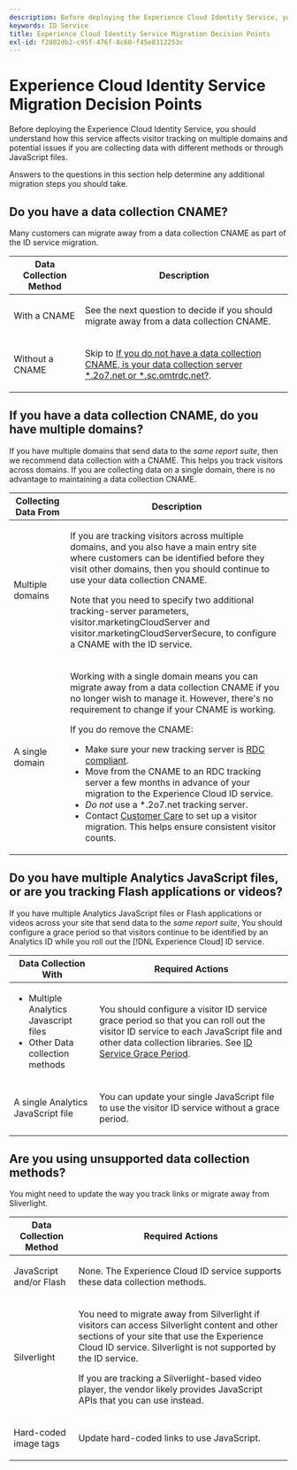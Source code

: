 ```yaml
---
description: Before deploying the Experience Cloud Identity Service, you should understand how this service affects visitor tracking on multiple domains and potential issues if you are collecting data with different methods or through JavaScript files.
keywords: ID Service
title: Experience Cloud Identity Service Migration Decision Points
exl-id: f2802db2-c95f-476f-8c60-f45e8312253c
---
```

# Experience Cloud Identity Service Migration Decision Points

Before deploying the Experience Cloud Identity Service, you should understand how this service affects visitor tracking on multiple domains and potential issues if you are collecting data with different methods or through JavaScript files.

Answers to the questions in this section help determine any additional migration steps you should take.

## Do you have a data collection CNAME? 

Many customers can migrate away from a data collection CNAME as part of the ID service migration.

<table id="table_13F7C1E3D64D4F86B0149C9D3B54AADD"> 
 <thead> 
  <tr> 
   <th colname="col1" class="entry"> Data Collection Method </th> 
   <th colname="col2" class="entry"> Description </th> 
  </tr> 
 </thead>
 <tbody> 
  <tr> 
   <td colname="col1"> <p>With a CNAME </p> </td> 
   <td colname="col2"> <p>See the next question to decide if you should migrate away from a data collection CNAME. </p> </td> 
  </tr> 
  <tr> 
   <td colname="col1"> <p>Without a CNAME </p> </td> 
   <td colname="col2"> <p>Skip to <a href="../../reference/analytics-reference/migration-decisions.md#section-34dabde7780e4a339f134c0ca7768961" format="dita" scope="local"> If you do not have a data collection CNAME, is your data collection server *.2o7.net or *.sc.omtrdc.net?</a>. </p> </td> 
  </tr> 
 </tbody> 
</table>

## If you have a data collection CNAME, do you have multiple domains? 

If you have multiple domains that send data to the *same report suite*, then we recommend data collection with a CNAME. This helps you track visitors across domains. If you are collecting data on a single domain, there is no advantage to maintaining a data collection CNAME.

<table id="table_D132BCA243E54657AEC930559343FDD3"> 
 <thead> 
  <tr> 
   <th colname="col1" class="entry"> Collecting Data From </th> 
   <th colname="col2" class="entry"> Description </th> 
  </tr> 
 </thead>
 <tbody> 
  <tr> 
   <td colname="col1"> <p>Multiple domains </p> </td> 
   <td colname="col2"> <p>If you are tracking visitors across multiple domains, and you also have a main entry site where customers can be identified before they visit other domains, then you should continue to use your data collection CNAME. <!--See <a href="../../reference/analytics-reference/cname.md#concept-4df91f8a30ad4ec7a01eb943d579cc9d" format="dita" scope="local"> Data Collection CNAMES and Cross Domain Tracking</a> for a detailed explanation.--> </p> <p>Note that you need to specify two additional tracking-server parameters, <span class="codeph"> visitor.marketingCloudServer</span> and <span class="codeph"> visitor.marketingCloudServerSecure</span>, to configure a CNAME with the ID service. </p> </td> 
  </tr> 
  <tr> 
   <td colname="col1"> <p>A single domain </p> </td> 
   <td colname="col2"> <p>Working with a single domain means you can migrate away from a data collection CNAME if you no longer wish to manage it. However, there's no requirement to change if your CNAME is working. </p> <p>If you do remove the CNAME: </p> 
    <ul id="ul_12CDECEFC7BB41A18895B507CAA42315"> 
     <li id="li_32E2CD3E58454E20A642BADE507AE86E">Make sure your new tracking server is <a href="https://experienceleague.adobe.com/docs/analytics/technotes/rdc/regional-data-collection.html" format="https" scope="external"> RDC compliant</a>. </li> 
     <li id="li_865BB6DAA3594EBBAB688E73C8343762">Move from the CNAME to an RDC tracking server a few months in advance of your migration to the <span class="keyword"> Experience Cloud</span> ID service. </li> 
     <li id="li_284A015177554C848C8648DC5BBAA365"> <i>Do not</i> use a <span class="codeph"> *.2o7.net</span> tracking server. </li> 
     <li id="li_B1ABF03DC46C42059F61542CDE0FE5A1">Contact <a href="https://helpx.adobe.com/marketing-cloud/contact-support.html" format="https" scope="external"> Customer Care</a> to set up a visitor migration. This helps ensure consistent visitor counts. </li> 
    </ul> </td> 
  </tr> 
 </tbody> 
</table>

## Do you have multiple Analytics JavaScript files, or are you tracking Flash applications or videos? 

If you have multiple Analytics JavaScript files or Flash applications or videos across your site that send data to the *same report suite*, You should configure a grace period so that visitors continue to be identified by an Analytics ID while you roll out the [!DNL Experience Cloud] ID service.

<table id="table_8A4EA063AF4345B69BC98537E2E702BA"> 
 <thead> 
  <tr> 
   <th colname="col1" class="entry"> Data Collection With </th> 
   <th colname="col2" class="entry"> Required Actions </th> 
  </tr> 
 </thead>
 <tbody> 
  <tr> 
   <td colname="col1"> 
    <ul id="ul_910DD99E074E49C6907F86426EFA5BF2"> 
     <li id="li_4366CC8EB7A54A959568E3761ABBBF23">Multiple Analytics Javascript files </li> 
     <li id="li_B8A8132019EA48088E4F37E36F153D76">Other Data collection methods </li> 
    </ul> </td> 
   <td colname="col2"> <p>You should configure a visitor ID service grace period so that you can roll out the visitor ID service to each JavaScript file and other data collection libraries. See <a href="../../reference/analytics-reference/grace-period.md" format="dita" scope="local"> ID Service Grace Period</a>. </p> </td> 
  </tr> 
  <tr> 
   <td colname="col1"> <p>A single Analytics JavaScript file </p> </td> 
   <td colname="col2"> <p>You can update your single JavaScript file to use the visitor ID service without a grace period. </p> </td> 
  </tr> 
 </tbody> 
</table>

## Are you using unsupported data collection methods? 

You might need to update the way you track links or migrate away from Sliverlight.

<table id="table_A72AEB92F48345DD83F136B9989F4EF9"> 
 <thead> 
  <tr> 
   <th colname="col1" class="entry"> Data Collection Method </th> 
   <th colname="col2" class="entry"> Required Actions </th> 
  </tr> 
 </thead>
 <tbody> 
  <tr> 
   <td colname="col1"> <p>JavaScript and/or Flash </p> </td> 
   <td colname="col2"> <p>None. The <span class="keyword"> Experience Cloud</span> ID service supports these data collection methods. </p> </td> 
  </tr> 
  <tr> 
   <td colname="col1"> <p>Silverlight </p> </td> 
   <td colname="col2"> <p>You need to migrate away from Silverlight if visitors can access Silverlight content and other sections of your site that use the <span class="keyword"> Experience Cloud</span> ID service. Silverlight is not supported by the ID service. </p> <p> If you are tracking a Silverlight-based video player, the vendor likely provides JavaScript APIs that you can use instead. </p> </td> 
  </tr> 
  <tr> 
   <td colname="col1"> <p>Hard-coded image tags </p> </td> 
   <td colname="col2"> <p>Update hard-coded links to use JavaScript. </p> </td> 
  </tr> 
 </tbody> 
</table>

